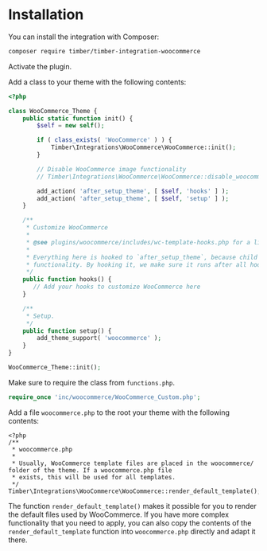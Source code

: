 # Installation

You can install the integration with Composer:

```bash
composer require timber/timber-integration-woocommerce
```

Activate the plugin.

Add a class to your theme with the following contents:

```php
<?php

class WooCommerce_Theme {
    public static function init() {
        $self = new self();

        if ( class_exists( 'WooCommerce' ) ) {
            Timber\Integrations\WooCommerce\WooCommerce::init();
        }

        // Disable WooCommerce image functionality
        // Timber\Integrations\WooCommerce\WooCommerce::disable_woocommerce_images();

        add_action( 'after_setup_theme', [ $self, 'hooks' ] );
        add_action( 'after_setup_theme', [ $self, 'setup' ] );
    }

    /**
     * Customize WooCommerce
     *
     * @see plugins/woocommerce/includes/wc-template-hooks.php for a list of actions.
     *
     * Everything here is hooked to `after_setup_theme`, because child theme functionality runs before parent theme
     * functionality. By hooking it, we make sure it runs after all hooks in the parent theme were registered.
     */
    public function hooks() {
       // Add your hooks to customize WooCommerce here
    }

    /**
     * Setup.
     */
    public function setup() {
        add_theme_support( 'woocommerce' );
    }
}

WooCommerce_Theme::init();
```

Make sure to require the class from `functions.php`.

```php
require_once 'inc/woocommerce/WooCommerce_Custom.php';
```

Add a file `woocommerce.php` to the root your theme with the following contents:

```
<?php
/**
 * woocommerce.php
 *
 * Usually, WooCommerce template files are placed in the woocommerce/ folder of the theme. If a woocommerce.php file
 * exists, this will be used for all templates.
 */
Timber\Integrations\WooCommerce\WooCommerce::render_default_template();
```

The function `render_default_template()` makes it possible for you to render the default files used by WooCommerce. If you have more complex functionality that you need to apply, you can also copy the contents of the `render_default_template` function into `woocommerce.php` directly and adapt it there.
